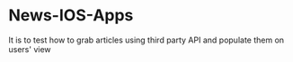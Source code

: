 # News-IOS-Apps
It is to test how to grab articles using third party API and populate them on users' view
